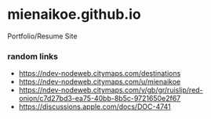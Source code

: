 # mienaikoe.github.io
Portfolio/Resume Site


### random links
- https://ndev-nodeweb.citymaps.com/destinations
- https://ndev-nodeweb.citymaps.com/u/mienaikoe
- https://ndev-nodeweb.citymaps.com/v/gb/gr/ruislip/red-onion/c7d27bd3-ea75-40bb-8b5c-9721650e2f67
- https://discussions.apple.com/docs/DOC-4741
